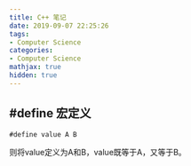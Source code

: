 ```yaml
---
title: C++ 笔记
date: 2019-09-07 22:25:26
tags:
- Computer Science
categories:
- Computer Science
mathjax: true
hidden: true
---
```

## #define 宏定义
```
#define value A B
```
则将value定义为A和B，value既等于A，又等于B。


